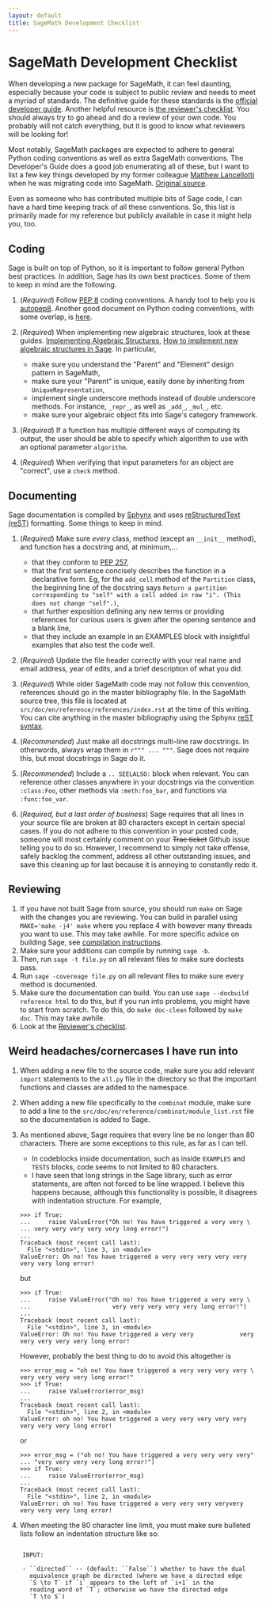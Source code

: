 ```yaml
---
layout: default
title: SageMath Development Checklist
---
```


SageMath Development Checklist
===

When developing a new package for SageMath, it can feel daunting, especially because your code is subject to public review and needs to meet a myriad of standards. The definitive guide for these standards is the [official developer guide](https://doc.sagemath.org/html/en/developer/coding_basics.html). Another helpful resource is [the reviewer's checklist](https://doc.sagemath.org/html/en/developer/reviewer_checklist.html). You should always try to go ahead and do a review of your own code. You probably will not catch everything, but it is good to know what reviewers will be looking for!

Most notably, SageMath packages are expected to adhere to general Python coding conventions as well as extra SageMath conventions. The Developer's Guide does a good job enumerating all of these, but I want to list a few key things developed by my former colleague [Matthew Lancellotti](http://matthewlancellotti.com/) when he was migrating code into SageMath. [Original source](https://github.com/MareoRaft/k_combinat_for_sage/issues/8).

Even as someone who has contributed multiple bits of Sage code, I can have a hard time keeping track of all these conventions. So, this list is primarily made for my reference but publicly available in case it might help you, too.

Coding
---
Sage is built on top of Python, so it is important to follow general Python best practices. In addition, Sage has its own best practices. Some of them to keep in mind are the following.

1. (*Required*) Follow [PEP 8](https://www.python.org/dev/peps/pep-0008/) coding conventions. A handy tool to help you is [autopep8](https://pypi.org/project/autopep8/). Another good document on Python coding conventions, with some overlap, is [here](https://gist.github.com/sloria/7001839).
1. (*Required*) When implementing new algebraic structures, look at these guides. [Implementing Algebraic Structures](https://doc.sagemath.org/html/en/thematic_tutorials/tutorial-implementing-algebraic-structures.html), [How to implement new algebraic structures in Sage](https://doc.sagemath.org/html/en/thematic_tutorials/coercion_and_categories.html). In particular, 

    - make sure you understand the "Parent" and "Element" design pattern in SageMath,
    - make sure your "Parent" is unique, easily done by inheriting from `UniqueRepresentation`,
    - implement single underscore methods instead of double underscore methods. For instance, `_repr_`, as well as `_add_`, `_mul_`, etc. 
    - make sure your algebraic object fits into Sage's category framework.
1. (*Required*) If a function has multiple different ways of computing its output, the user should be able to specify which algorithm to use with an optional parameter `algorithm`.
1. (*Required*) When verifying that input parameters for an object are "correct", use a `check` method. 

Documenting
---
Sage documentation is compiled by [Sphynx](http://www.sphinx-doc.org/en/master/index.html) and uses [reStructuredText (reST)](http://www.sphinx-doc.org/en/master/usage/restructuredtext/basics.html) formatting. Some things to keep in mind.

1. (*Required*) Make sure *every* class, method (except an `__init__` method), and function has a docstring and, at minimum,...

    - that they conform to [PEP 257](https://www.python.org/dev/peps/pep-0257/),
    - that the first sentence concisely describes the function in a declarative form. Eg, for the `add_cell` method of the `Partition` class, the beginning line of the docstring says `Return a partition corresponding to "self" with a cell added in row "i". (This does not change "self".)`,
    - that further exposition defining any new terms or providing references for curious users is given after the opening sentence and a blank line,
    - that they include an example in an EXAMPLES block with insightful examples that also test the code well.
1. (*Required*) Update the file header correctly with your real name and email address, year of edits, and a brief description of what you did. 
1. (*Required*) While older SageMath code may not follow this convention, references should go in the master bibliography file. In the SageMath source tree, this file is located at `src/doc/en/reference/references/index.rst` at the time of this writing. You can cite anything in the master bibliography using the Sphynx [reST syntax](http://www.sphinx-doc.org/en/master/usage/restructuredtext/basics.html#citations).  
1. (*Recommended*) Just make all docstrings multi-line raw docstrings. In otherwords, always wrap them in `r""" ... """`. Sage does not require this, but most docstrings in Sage do it.
1. (*Recommended*) Include a `.. SEELALSO:` block when relevant. You can reference other classes anywhere in your docstrings via the convention `:class:Foo`, other methods via `:meth:foo_bar`, and functions via `:func:foo_var`.
1. (*Required, but a last order of business*) Sage requires that all lines in your source file are broken at 80 characters except in certain special cases. If you do not adhere to this convention in your posted code, someone will most certainly comment on your ~~Trac ticket~~ Github issue telling you to do so. However, I recommend to simply not take offense, safely backlog the comment, address all other outstanding issues, and save this cleaning up for last because it is annoying to constantly redo it.

Reviewing
---
1. If you have not built Sage from source, you should run `make` on Sage with the changes you are reviewing. You can build in parallel using `MAKE='make -j4' make` where you replace 4 with however many threads you want to use. This may take awhile. For more specific advice on building Sage, see [compilation instructions](https://doc.sagemath.org/html/en/installation/source.html#).
1. Make sure your additions can compile by running `sage -b`. 
1. Then, run `sage -t file.py` on all relevant files to make sure doctests pass.
1. Run `sage -covereage file.py` on all relevant files to make sure every method is documented.
1. Make sure the documentation can build. You can use `sage --docbuild reference html` to do this, but if you run into problems, you might have to start from scratch. To do this, do `make doc-clean` followed by `make doc`. This may take awhile.
1. Look at the [Reviewer's checklist](https://doc.sagemath.org/html/en/developer/reviewer_checklist.html). 

Weird headaches/cornercases I have run into
---

1. When adding a new file to the source code, make sure you add relevant `import` statements to the `all.py` file in the directory so that the important functions and classes are added to the namespace. 
1. When adding a new file specifically to the `combinat` module, make sure to add a line to the `src/doc/en/reference/combinat/module_list.rst` file so the documentation is added to Sage.
1. As mentioned above, Sage requires that every line be no longer than 80 characters. There are some exceptions to this rule, as far as I can tell.

    - In codeblocks inside documentation, such as inside `EXAMPLES` and `TESTS` blocks, code seems to not limited to 80 characters.
    - I have seen that long strings in the Sage library, such as error statements, are often not forced to be line wrapped. I believe this happens because, although this functionality is possible, it disagrees with indentation structure. For example,
    ```
    >>> if True:
    ...     raise ValueError("Oh no! You have triggered a very very \
    ... very very very very very long error!")
    ... 
    Traceback (most recent call last):
      File "<stdin>", line 3, in <module>
    ValueError: Oh no! You have triggered a very very very very very very very long error!
    ```
    but
    ```
    >>> if True:
    ...     raise ValueError("Oh no! You have triggered a very very \
    ...                       very very very very very long error!")
    ... 
    Traceback (most recent call last):
      File "<stdin>", line 3, in <module>
    ValueError: Oh no! You have triggered a very very 			  very very very very very long error!
    ```
    However, probably the best thing to do to avoid this altogether is 
    ```
    >>> error_msg = "oh no! You have triggered a very very very very \
    very very very very long error!"
    >>> if True:
    ...     raise ValueError(error_msg)
    ... 
    Traceback (most recent call last):
      File "<stdin>", line 2, in <module>
    ValueError: oh no! You have triggered a very very very very very very very very long error!
    ```
    or 
    ```
    >>> error_msg = ("oh no! You have triggered a very very very very"
    ... "very very very very long error!")
    >>> if True:
    ...     raise ValueError(error_msg)
    ... 
    Traceback (most recent call last):
      File "<stdin>", line 2, in <module>
    ValueError: oh no! You have triggered a very very very veryvery very very very long error!
    ```
1. When meeting the 80 character line limit, you must make sure bulleted lists follow an indentation structure like so: 
<pre><code>
    INPUT:

    - ``directed`` -- (default: ``False``) whether to have the dual
      equivalence graph be directed (where we have a directed edge
      `S \to T` if `i` appears to the left of `i+1` in the
      reading word of `T`; otherwise we have the directed edge
      `T \to S`)
</code></pre>
